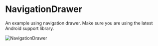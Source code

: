 NavigationDrawer
===

An example using navigation drawer. Make sure you are using the latest Android support library.

![NavigationDrawer](http://i.imgur.com/tgUw2wr.png)


